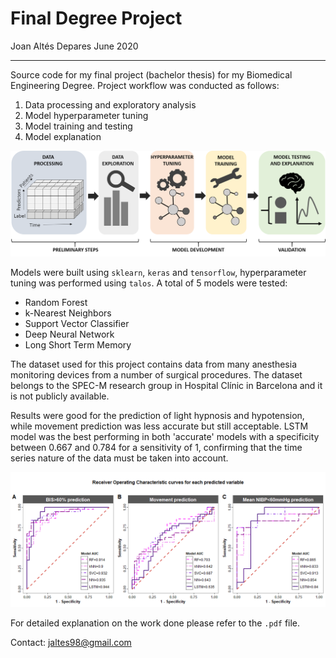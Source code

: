 # Final Degree Project 
Joan Altés Depares
June 2020
__________

Source code for my final project (bachelor thesis) for my Biomedical Engineering Degree. Project workflow was conducted as follows:
1. Data processing and exploratory analysis
2. Model hyperparameter tuning
3. Model training and testing
4. Model explanation

![Alt text](Figures/workflow.png?raw=true)

Models were built using `sklearn`, `keras` and `tensorflow`, hyperparameter tuning was performed using `talos`. A total of 5 models were tested:
* Random Forest
* k-Nearest Neighbors
* Support Vector Classifier
* Deep Neural Network
* Long Short Term Memory

The dataset used for this project contains data from many anesthesia monitoring devices from a number of surgical procedures. The dataset belongs to the SPEC-M research group in Hospital Clínic in Barcelona and it is not publicly available. 

Results were good for the prediction of light hypnosis and hypotension, while movement prediction was less accurate but still acceptable. LSTM model was the best performing in both 'accurate' models with a specificity between 0.667 and 0.784 for a sensitivity of 1, confirming that the time series nature of the data must be taken into account.

![Alt text](Figures/rocresults.png?raw=true)

For detailed explanation on the work done please refer to the `.pdf` file.

Contact: jaltes98@gmail.com
